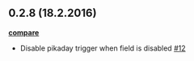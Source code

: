 ## 0.2.8 (18.2.2016)

**[compare](https://github.com/metosin/lomakkeet/compare/0.2.7...0.2.8)**

- Disable pikaday trigger when field is disabled [#12](https://github.com/metosin/lomakkeet/pull/12)
